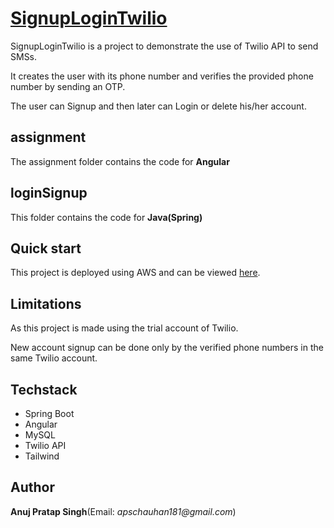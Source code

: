 # [SignupLoginTwilio](http://signuplogin.s3-website.us-east-2.amazonaws.com/)

SignupLoginTwilio is a project to demonstrate the use of Twilio API to send SMSs.

It creates the user with its phone number and verifies the provided phone number by sending an OTP.

The user can Signup and then later can Login or delete his/her account.

## assignment

The assignment folder contains the code for **Angular**

## loginSignup

This folder contains the code for **Java(Spring)**

## Quick start

This project is deployed using AWS and can be viewed [here](http://signuplogin.s3-website.us-east-2.amazonaws.com/).

## Limitations

As this project is made using the trial account of Twilio.

New account signup can be done only by the verified phone numbers in the same Twilio account.

## Techstack

* Spring Boot
* Angular
* MySQL
* Twilio API
* Tailwind

## Author

**Anuj Pratap Singh**(Email: _apschauhan181@gmail.com_)
